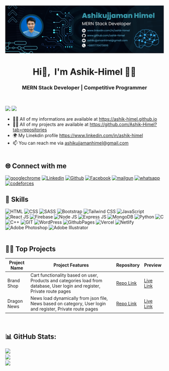 ![Banner](banner.png)
# <div align="center">Hi👋, &nbsp;I'm Ashik-Himel 👨‍💻</div>  
### <div align="center">MERN Stack Developer | Competitive Programmer</div>
<br />

[![](https://visitcount.itsvg.in/api?id=Ashik-Himel&icon=7&color=1)](https://visitcount.itsvg.in)
![](https://github-profile-trophy.vercel.app/?username=Ashik-Himel&theme=dracula&no-frame=false&no-bg=true&margin-w=4)

- 🧛‍♂️ All of my informations are available at https://ashik-himel.github.io
- 👨‍💻 All of my projects are available at https://github.com/Ashik-Himel?tab=repositories
- 🌍 My Linekdin profile https://www.linkedin.com/in/ashik-himel
- 📫 You can reach me via ashikujjamanhimel@gmail.com
<br /><br />

## 🌐 Connect with me
<a href='https://ashik-himel.github.io' target="_blank"><img alt='googlechrome' src='https://img.shields.io/badge/Portfolio-100000?style=for-the-badge&logo=googlechrome&logoColor=dd5144&labelColor=FFFFFF&color=dd5144'/></a>
<a href='https://www.linkedin.com/ashik-himel' target="_blank"><img alt='Linkedin' src='https://img.shields.io/badge/Linkedin-100000?style=for-the-badge&logo=Linkedin&logoColor=0072b1&labelColor=FFFFFF&color=0072b1'/></a>
<a href='https://github.com/Ashik-Himel' target="_blank"><img alt='Github' src='https://img.shields.io/badge/Github-100000?style=for-the-badge&logo=Github&logoColor=000000&labelColor=FFFFFF&color=000000'/></a>
<a href='https://www.facebook.com/ashikujjaman.himel' target="_blank"><img alt='Facebook' src='https://img.shields.io/badge/Facebook-100000?style=for-the-badge&logo=Facebook&logoColor=4267B2&labelColor=FFFFFF&color=4267B2'/></a>
<a href='mailto:ashikujjamanhimel@gmail.com' target="_blank"><img alt='mailgun' src='https://img.shields.io/badge/Email-100000?style=for-the-badge&logo=mailgun&logoColor=F06B66&labelColor=FFFFFF&color=F06B66'/></a>
<a href='https://wa.me/+8801770473899' target="_blank"><img alt='whatsapp' src='https://img.shields.io/badge/WhatsApp-100000?style=for-the-badge&logo=whatsapp&logoColor=25D366&labelColor=FFFFFF&color=25D366'/></a>
<a href='https://codeforces.com/profile/Ashik-Himel' target="_blank"><img alt='codeforces' src='https://img.shields.io/badge/Codeforces-100000?style=for-the-badge&logo=codeforces&logoColor=B61F25&labelColor=FFFFFF&color=B61F25'/></a>
<br />

## 🚀 Skills
![HTML](https://img.shields.io/badge/HTML-%23E34F26.svg?style=flat&logo=html5&logoColor=white) ![CSS](https://img.shields.io/badge/CSS-%231572B6.svg?style=flat&logo=css3&logoColor=white) ![SASS](https://img.shields.io/badge/SASS-hotpink.svg?style=flat&logo=SASS&logoColor=white) ![Bootstrap](https://img.shields.io/badge/Bootstrap-%238511FA.svg?style=flat&logo=bootstrap&logoColor=white) ![Tailwind CSS](https://img.shields.io/badge/Tailwind_CSS-%2338B2AC.svg?style=flat&logo=tailwind-css&logoColor=white) ![JavaScript](https://img.shields.io/badge/JavaScript-%23323330.svg?style=flat&logo=javascript&logoColor=%23F7DF1E) ![React JS](https://img.shields.io/badge/React_JS-%2320232a.svg?style=flat&logo=react&logoColor=%2361DAFB) ![Firebase](https://img.shields.io/badge/Firebase-%23039BE5.svg?style=flat&logo=firebase) ![Node JS](https://img.shields.io/badge/Node_JS-6DA55F?style=flat&logo=node.js&logoColor=white) ![Express JS](https://img.shields.io/badge/Express_JS-%23404d59.svg?style=flat&logo=express&logoColor=%2361DAFB) ![MongoDB](https://img.shields.io/badge/MongoDB-%234ea94b.svg?style=flat&logo=mongodb&logoColor=white) ![Python](https://img.shields.io/badge/Python-3670A0?style=flat&logo=python&logoColor=ffdd54) ![C](https://img.shields.io/badge/C-%2300599C.svg?style=flat&logo=c&logoColor=white) ![C++](https://img.shields.io/badge/C++-%2300599C.svg?style=flat&logo=c%2B%2B&logoColor=white) ![GIT](https://img.shields.io/badge/Git-fc6d26?style=flat&logo=git&logoColor=white) ![WordPress](https://img.shields.io/badge/WordPress-%23117AC9.svg?style=flat&logo=WordPress&logoColor=white) ![GithubPages](https://img.shields.io/badge/Github_Pages-121013?style=flat&logo=github&logoColor=white) ![Vercel](https://img.shields.io/badge/Vercel-%23000000.svg?style=flat&logo=vercel&logoColor=white) ![Netlify](https://img.shields.io/badge/Netlify-%23000000.svg?style=flat&logo=netlify&logoColor=#00C7B7) ![Adobe Photoshop](https://img.shields.io/badge/Adobe_Photoshop-%2331A8FF.svg?style=flat&logo=adobe%20photoshop&logoColor=white) ![Adobe Illustrator](https://img.shields.io/badge/Adobe_Illustrator-%23FF9A00.svg?style=flat&logo=adobe%20illustrator&logoColor=white) 
<br /><br />

## 👨‍💻 Top Projects
| **Project Name** | **Project Features**                                                                                                            | **Repository**                                              | **Preview**                                         |
|------------------|---------------------------------------------------------------------------------------------------------------------------------|-------------------------------------------------------------|-----------------------------------------------------|
| Brand Shop       | Cart functionality based on user, Products and categories load from database, User login and register, Private route pages | [Repo Link](https://github.com/Ashik-Himel)                 | [Live Link](https://brand-shop-1.web.app/)          |
| Dragon News      | News load dynamically from json file, News based on category, User login and register, Private route pages                 | [Repo Link](https://github.com/Ashik-Himel/the-dragon-news) | [Live Link](https://react-dragon-news.netlify.app/) |
<br/>


## 📊 GitHub Stats:
![](https://github-readme-stats.vercel.app/api?username=Ashik-Himel&theme=dark&hide_border=false&include_all_commits=true&count_private=false)<br/>
![](https://github-readme-streak-stats.herokuapp.com/?user=Ashik-Himel&theme=dark&hide_border=false)<br/>
![](https://github-readme-stats.vercel.app/api/top-langs/?username=Ashik-Himel&theme=dark&hide_border=false&include_all_commits=true&count_private=false&layout=compact)